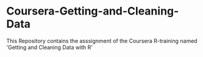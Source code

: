 # Coursera-Getting-and-Cleaning-Data
This Repository contains the asssignment of the Coursera R-training named 'Getting and Cleaning Data with R'
